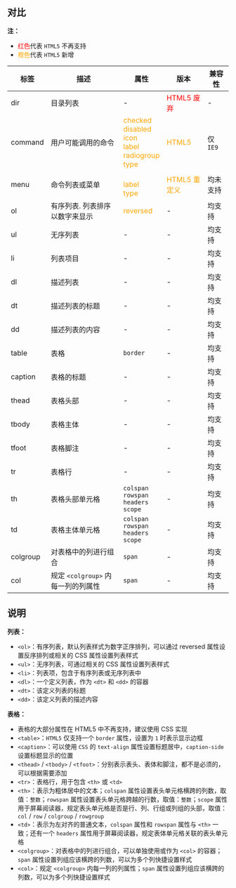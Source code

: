 ## 对比

**注：**

+ <font color="red">红色</font>代表 `HTML5` 不再支持
+ <font color="orange">橙色</font>代表 `HTML5` 新增

标签|描述|属性|版本|兼容性
-|-|-|-|-
dir|目录列表|-|<font color="red">HTML5 废弃</font>|-
command|用户可能调用的命令|<font color="orange">checked</font><br><font color="orange">disabled</font><br><font color="orange">icon</font><br><font color="orange">label</font><br><font color="orange">radiogroup</font><br><font color="orange">type</font>|<font color="orange">HTML5</font>|仅 `IE9`
menu|命令列表或菜单|<br><font color="orange">label</font><br><font color="orange">type</font>|<font color="orange">HTML5 重定义</font>|均未支持
ol|有序列表. 列表排序以数字来显示|<font color="orange">reversed</font>|-|均支持
ul|无序列表|-|-|均支持
li|列表项目|-|-|均支持
dl|描述列表|-|-|均支持
dt|描述列表的标题|-|-|均支持
dd|描述列表的内容|-|-|均支持
table|表格|`border`|-|均支持
caption|表格的标题|-|-|均支持
thead|表格头部|-|-|均支持
tbody|表格主体|-|-|均支持
tfoot|表格脚注|-|-|均支持
tr|表格行|-|-|均支持
th|表格头部单元格|`colspan`<br>`rowspan`<br>`headers`<br>`scope`|-|均支持
td|表格主体单元格|`colspan`<br>`rowspan`<br>`headers`<br>`scope`|-|均支持
colgroup|对表格中的列进行组合|`span`|-|均支持
col|规定 `<colgroup>` 内每一列的列属性|`span`|-|均支持


## 说明

**列表：**

+ `<ol>`：有序列表，默认列表样式为数字正序排列，可以通过 reversed 属性设置反序排列或相关的 CSS 属性设置列表样式
+ `<ul>`：无序列表，可通过相关的 CSS 属性设置列表样式
+ `<li>`：列表项，包含于有序列表或无序列表中
+ `<dl>`：一个定义列表，作为 `<dt>` 和 `<dd>` 的容器
+ `<dt>`：该定义列表的标题
+ `<dd>`：该定义列表的描述内容

**表格：**

+ 表格的大部分属性在 HTML5 中不再支持，建议使用 CSS 实现
+ `<table>`：`HTML5` 仅支持一个 `border` 属性，设置为 `1` 时表示显示边框
+ `<caption>`：可以使用 `CSS` 的 `text-align` 属性设置标题居中，`caption-side` 设置标题显示的位置
+ `<thead>` / `<tbody>` / `<tfoot>`：分别表示表头、表体和脚注，都不是必须的，可以根据需要添加
+ `<tr>`：表格行，用于包含 `<th>` 或 `<td>`
+ `<th>`：表示为粗体居中的文本；`colspan` 属性设置表头单元格横跨的列数，取值：`整数`；`rowspan` 属性设置表头单元格跨越的行数，取值：`整数`；`scope` 属性用于屏幕阅读器，规定表头单元格是否是行、列、行组或列组的头部，取值：`col` / `row` / `colgroup` / `rowgroup`
+ `<td>`：表示为左对齐的普通文本，`colspan` 属性和 `rowspan` 属性与 `<th>` 一致；还有一个 `headers` 属性用于屏幕阅读器，规定表体单元格关联的表头单元格
+ `<colgroup>`：对表格中的列进行组合，可以单独使用或作为 `<col>` 的容器；`span` 属性设置列组应该横跨的列数，可以为多个列快捷设置样式
+ `<col>`：规定 `<colgroup>` 内每一列的列属性；`span` 属性设置列组应该横跨的列数，可以为多个列快捷设置样式